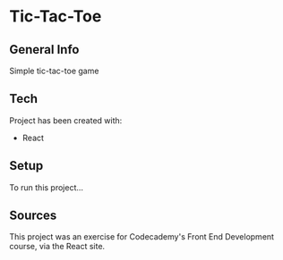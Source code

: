 # Tic-Tac-Toe

## General Info
Simple tic-tac-toe game

## Tech
Project has been created with:
- React

## Setup
To run this project...

## Sources
This project was an exercise for Codecademy's Front End Development course, via the React site.